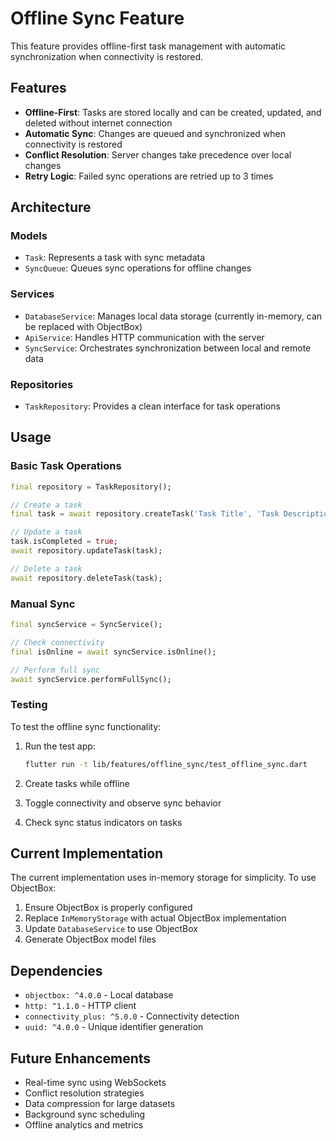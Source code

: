 # Offline Sync Feature

This feature provides offline-first task management with automatic synchronization when connectivity is restored.

## Features

- **Offline-First**: Tasks are stored locally and can be created, updated, and deleted without internet connection
- **Automatic Sync**: Changes are queued and synchronized when connectivity is restored
- **Conflict Resolution**: Server changes take precedence over local changes
- **Retry Logic**: Failed sync operations are retried up to 3 times

## Architecture

### Models
- `Task`: Represents a task with sync metadata
- `SyncQueue`: Queues sync operations for offline changes

### Services
- `DatabaseService`: Manages local data storage (currently in-memory, can be replaced with ObjectBox)
- `ApiService`: Handles HTTP communication with the server
- `SyncService`: Orchestrates synchronization between local and remote data

### Repositories
- `TaskRepository`: Provides a clean interface for task operations

## Usage

### Basic Task Operations

```dart
final repository = TaskRepository();

// Create a task
final task = await repository.createTask('Task Title', 'Task Description');

// Update a task
task.isCompleted = true;
await repository.updateTask(task);

// Delete a task
await repository.deleteTask(task);
```

### Manual Sync

```dart
final syncService = SyncService();

// Check connectivity
final isOnline = await syncService.isOnline();

// Perform full sync
await syncService.performFullSync();
```

### Testing

To test the offline sync functionality:

1. Run the test app:
   ```bash
   flutter run -t lib/features/offline_sync/test_offline_sync.dart
   ```

2. Create tasks while offline
3. Toggle connectivity and observe sync behavior
4. Check sync status indicators on tasks

## Current Implementation

The current implementation uses in-memory storage for simplicity. To use ObjectBox:

1. Ensure ObjectBox is properly configured
2. Replace `InMemoryStorage` with actual ObjectBox implementation
3. Update `DatabaseService` to use ObjectBox
4. Generate ObjectBox model files

## Dependencies

- `objectbox: ^4.0.0` - Local database
- `http: ^1.1.0` - HTTP client
- `connectivity_plus: ^5.0.0` - Connectivity detection
- `uuid: ^4.0.0` - Unique identifier generation

## Future Enhancements

- Real-time sync using WebSockets
- Conflict resolution strategies
- Data compression for large datasets
- Background sync scheduling
- Offline analytics and metrics
